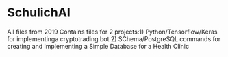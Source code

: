 # SchulichAI
All files from 2019 
Contains files for 2 projects:1) Python/Tensorflow/Keras for implementinga cryptotrading bot
2) SChema/PostgreSQL commands for creating and implementing a Simple Database for a Health Clinic
